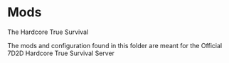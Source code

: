 # Mods
The Hardcore True Survival

The mods and configuration found in this folder are meant for the Official 7D2D Hardcore True Survival Server
